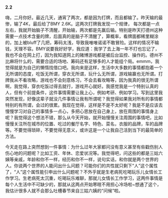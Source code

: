 
**2.2**

嗨，二月你好。最近几天，通宵了两次，都是因为打牌，而且都输了。昨天输的最惨，输了4K，最后给了BMY 2.6K。这两次打牌我发现一个规律， 每次都是一点左右，我就开始脑子不清醒，开始输，两次都是先赢后输。特别是昨天打德州这种需要一点技术含量的牌，后面真的是脑子不清醒了，算概率，看牌面都稀里糊涂的，加上被bluff了几把，筹码太浅，导致我唯唯诺诺不敢冒险。这样的情况不输钱，天理不容。BMY说要我好好学，我应道：我学了去上海一年不打也忘记了，我也不会在网上打，因为我知道网上的赌博游戏都是被后台监控、操作的。德州不比麻将什么的，需要合适的场地、筹码还有足够多的人才能组个局。emmm，我觉得就是为自己的懒惰找借口吧。我向来是这样，生活中大多数的事情都抱着一个无所谓的态度，吃饭无所谓，穿衣无所谓，玩什么无所谓，游戏输赢也无所谓。打牌我从不看攻略，游戏也不会刻意练习，不会去看攻略等，因为我真的很无所谓啊，我觉得，穿衣吃饭过得去就行，游戏开心就好。我感觉我是一个特别认真的人，但有个前提条件，这件事情需要让我上心，例如考研、例如学习。写到这里我突然发现，好像这辈子就没几件事情让我有所谓呢？我觉得如果我对所有的事情都特别的有所谓，会过的很累。我现在觉得，这样是不是不太好呢？我是不是应该去慢慢学习对自己的事情多一点心，多把心思放在自己身上，放在周围的事情身上呢？我觉得这个想法不错，那么从今天开始，就开始慢慢关注周围的事情吧，比如慢慢关注所在城市的位置、吃过的餐厅名字、特色、菜名，衣服的品牌，车的品牌等。不要觉得琐碎，不要觉得无意义，或许这是一个让我自己活到当下的最简单的方法。

今天走在路上突然想到一件事情：为什么过年大家都问没有意义甚至有些戳伤别人伤心地的问题呢？比如工资、年休、恋爱状况等。我觉得吧，问这些的都是三姑六姨等亲戚，年龄和你不一样，经历和你不一样，说句实话，和你就是两个世界的人。你说两个世界的人能问出什么问题？可能你们的共性就只剩下“人”这个属性了，“人”这个属性能引申出什么问题呢？不外乎就是生老病死吃喝玩乐儿女情长工作学习。生老病死太沉重，吃喝玩乐难聊，那就儿女情长工作学习，这两件事情是每个人生活中不可缺少的，那就从这两点开始寒暄不用担心冷场啦~想通了这个，我估计很多人就不会那么吐槽春节来自三姑六姨的“问候”啦。
<!--stackedit_data:
eyJoaXN0b3J5IjpbLTIwMjk1MzIwODZdfQ==
-->